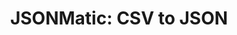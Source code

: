 ---
layout: post.njk
title: "JSONMatic: CSV to JSON"
summary: "Bookmark this site next time you need to convert a spreadsheet (CSV) to JSON. Quick and easy."
thumb: "https://cdn.publer.io/uploads/photos/mini_magick20210605-4043-dnw6b9.png"
links:
  - website: "https://go.raybo.org/4UOY"
category: shorts
tags:
- external
---